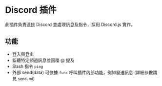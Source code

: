 # Discord 插件

此插件負責連接 Discord 並處理訊息及指令，採用 Discord.js 實作。

## 功能
- 登入與登出
- 監聽特定頻道訊息並回覆 @ 提及
- Slash 指令 `ping`
- 外部 send(data) 可依據 `func` 呼叫插件內部功能，例如發送訊息
  (詳細參數請見 `send.md`)
